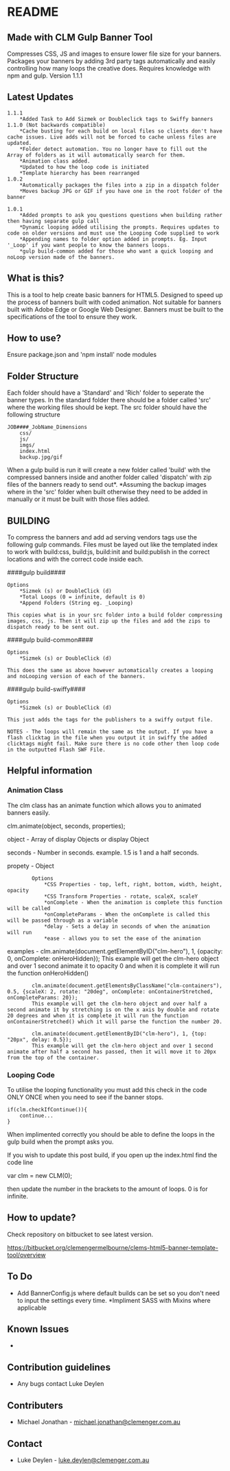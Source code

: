 # README #

## Made with CLM Gulp Banner Tool ##
Compresses CSS, JS and images to ensure lower file size for your banners.
Packages your banners by adding 3rd party tags automatically and easily controlling how many loops the creative does.
Requires knowledge with npm and gulp.
Version 1.1.1

## Latest Updates ##

    1.1.1
        *Added Task to Add Sizmek or Doubleclick tags to Swiffy banners
    1.1.0 (Not backwards compatible)
        *Cache busting for each build on local files so clients don't have cache issues. Live adds will not be forced to cache unless files are updated.
        *Folder detect automation. You no longer have to fill out the Array of folders as it will automatically search for them.
        *Animation class added.
        *Updated to how the loop code is initiated
        *Template hierarchy has been rearranged
    1.0.2
        *Automatically packages the files into a zip in a dispatch folder
        *Moves backup JPG or GIF if you have one in the root folder of the banner

    1.0.1
        *Added prompts to ask you questions questions when building rather then having separate gulp call
        *Dynamic looping added utilising the prompts. Requires updates to code on older versions and must use the Looping Code supplied to work
        *Appending names to folder option added in prompts. Eg. Input '_Loop' if you want people to know the banners loops.
        *gulp build-common added for those who want a quick looping and noLoop version made of the banners.

## What is this? ##
This is a tool to help create basic banners for HTML5. Designed to speed up the process of banners built with coded animation. Not suitable for banners built with Adobe Edge or Google Web Designer.
Banners must be built to the specifications of the tool to ensure they work.


## How to use? ##
Ensure package.json and 'npm install' node modules

## Folder Structure ##

Each folder should have a 'Standard' and 'Rich' folder to seperate the banner types.
In the standard folder there should be a folder called 'src' where the working files should be kept.
The src folder should have the following structure

    JOB####_JobName_Dimensions
        css/
        js/
        imgs/
        index.html
        backup.jpg/gif

When a gulp build is run it will create a new folder called 'build' with the compressed banners inside and another folder called 'dispatch' with zip files of the banners ready to send out*.
*Assuming the backup images where in the 'src' folder when built otherwise they need to be added in manually or it must be built with those files added.

## BUILDING ##

To compress the banners and add ad serving vendors tags use the following gulp commands. Files must be layed out like the templated index to work with build:css, build:js, build:init and build:publish in the correct locations and with the correct code inside each.

####gulp build####

    Options
        *Sizmek (s) or DoubleClick (d)
        *Total Loops (0 = infinite, default is 0)
        *Append Folders (String eg. _Looping)

    This copies what is in your src folder into a build folder compressing images, css, js. Then it will zip up the files and add the zips to dispatch ready to be sent out.

####gulp build-common####

    Options
        *Sizmek (s) or DoubleClick (d)

    This does the same as above however automatically creates a looping and noLooping version of each of the banners.

####gulp build-swiffy####

    Options
        *Sizmek (s) or DoubleClick (d)

    This just adds the tags for the publishers to a swiffy output file.

    NOTES - The loops will remain the same as the output. If you have a flash clicktag in the file when you output it in swiffy the added clicktags might fail. Make sure there is no code other then loop code in the outputted Flash SWF File.


## Helpful information ##

### Animation Class ###
The clm class has an animate function which allows you to animated banners easily.

clm.animate(object, seconds, properties);

object -    Array of display Objects or display Object

seconds -   Number in seconds. example. 1.5 is 1 and a half seconds.

propety -   Object

            Options
                *CSS Properties - top, left, right, bottom, width, height, opacity
                *CSS Transform Properties - rotate, scaleX, scaleY
                *onComplete - When the animation is complete this function will be called
                *onCompleteParams - When the onComplete is called this will be passed through as a variable
                *delay - Sets a delay in seconds of when the animation will run
                *ease - allows you to set the ease of the animation



examples -   clm.animate(document.getElementByID("clm-hero"), 1, {opacity: 0, onComplete: onHeroHidden});
            This example will get the clm-hero object and over 1 second animate it to opacity 0 and when it is complete it will run the function onHeroHidden()

            clm.animate(document.getElementsByClassName("clm-containers"), 0.5, {scaleX: 2, rotate: "20deg", onComplete: onContainerStretched, onCompleteParams: 20});
            This example will get the clm-hero object and over half a second animate it by stretching is on the x axis by double and rotate 20 degrees and when it is complete it will run the function onContainerStretched() which it will parse the function the number 20.

            clm.animate(document.getElementByID("clm-hero"), 1, {top: "20px", delay: 0.5});
            This example will get the clm-hero object and over 1 second animate after half a second has passed, then it will move it to 20px from the top of the container.

### Looping Code ###
To utilise the looping functionality you must add this check in the code ONLY ONCE when you need to see if the banner stops.

```
if(clm.checkIfContinue()){
    continue...
}
```

When implimented correctly you should be able to define the loops in the gulp build when the prompt asks you.

If you wish to update this post build, if you open up the index.html find the code line

var clm = new CLM(0);

then update the number in the brackets to the amount of loops. 0 is for infinite.


## How to update? ##
Check repository on bitbucket to see latest version.

https://bitbucket.org/clemengermelbourne/clems-html5-banner-template-tool/overview

## To Do ##
* Add BannerConfig.js where default builds can be set so you don't need to input the settings every time.
*Impliment SASS with Mixins where applicable

## Known Issues ##
* 


## Contribution guidelines ##

* Any bugs contact Luke Deylen

## Contributers ##
* Michael Jonathan - michael.jonathan@clemenger.com.au

## Contact ##
* Luke Deylen - luke.deylen@clemenger.com.au